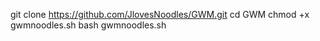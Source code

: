 git clone https://github.com/JlovesNoodles/GWM.git
cd GWM
chmod +x gwmnoodles.sh
bash gwmnoodles.sh
